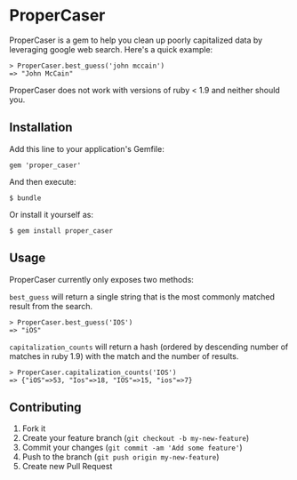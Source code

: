 # ProperCaser

ProperCaser is a gem to help you clean up poorly capitalized data by leveraging google web search.  Here's a quick example:

    > ProperCaser.best_guess('john mccain')
    => "John McCain"

ProperCaser does not work with versions of ruby < 1.9 and neither should you.

## Installation

Add this line to your application's Gemfile:

    gem 'proper_caser'

And then execute:

    $ bundle

Or install it yourself as:

    $ gem install proper_caser

## Usage

ProperCaser currently only exposes two methods:

`best_guess` will return a single string that is the most commonly matched result from the search.

    > ProperCaser.best_guess('IOS')
    => "iOS"

`capitalization_counts` will return a hash (ordered by descending number of matches in ruby 1.9) with the match and the number of results.

    > ProperCaser.capitalization_counts('IOS')
    => {"iOS"=>53, "Ios"=>18, "IOS"=>15, "ios"=>7}

## Contributing

1. Fork it
2. Create your feature branch (`git checkout -b my-new-feature`)
3. Commit your changes (`git commit -am 'Add some feature'`)
4. Push to the branch (`git push origin my-new-feature`)
5. Create new Pull Request
